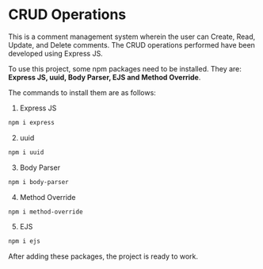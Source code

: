 # CRUD Operations
This is a comment management system wherein the user can Create, Read, Update, and Delete comments. The CRUD operations performed have been developed using Express JS.

To use this project, some npm packages need to be installed. They are: **Express JS, uuid, Body Parser, EJS and Method Override**.

The commands to install them are as follows: 
1. Express JS
```sh
npm i express
```

2. uuid
```sh
npm i uuid
```

3. Body Parser
```sh
npm i body-parser
```

4. Method Override
```sh
npm i method-override
```

5. EJS
```sh
npm i ejs
```

After adding these packages, the project is ready to work. 

